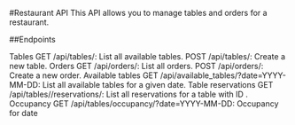 #Restaurant API
This API allows you to manage tables and orders for a restaurant.

##Endpoints

Tables
GET /api/tables/: List all available tables.
POST /api/tables/: Create a new table.
Orders
GET /api/orders/: List all orders.
POST /api/orders/: Create a new order.
Available tables
GET /api/available_tables/?date=YYYY-MM-DD: List all available tables for a given date.
Table reservations
GET /api/tables/<id>/reservations/: List all reservations for a table with ID <id>.
Occupancy
GET /api/tables/occupancy/?date=YYYY-MM-DD: Occupancy for date
